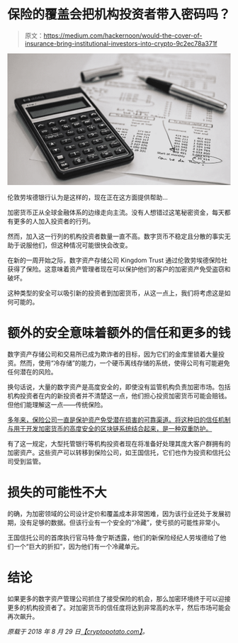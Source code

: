 # 保险的覆盖会把机构投资者带入密码吗？

> 原文：<https://medium.com/hackernoon/would-the-cover-of-insurance-bring-institutional-investors-into-crypto-9c2ec78a371f>

![](img/a64aacc37b951b7358f9d053a18a76b4.png)

伦敦劳埃德银行认为是这样的，现在正在这方面提供帮助…

加密货币正从全球金融体系的边缘走向主流。没有人想错过这笔秘密资金，每天都有更多的人加入投资者的行列。

然而，加入这一行列的机构投资者数量一直不高。数字货币不稳定且分散的事实无助于说服他们，但这种情况可能很快会改变。

在新的一周开始之际，数字资产存储公司 Kingdom Trust 通过伦敦劳埃德保险社获得了保险。这意味着资产管理者现在可以保护他们的客户的加密资产免受盗窃和破坏。

这种类型的安全可以吸引新的投资者到加密货币，从这一点上，我们将考虑这是如何可能的。

# 额外的安全意味着额外的信任和更多的钱

数字资产存储公司和交易所已成为欺诈者的目标，因为它们的金库里锁着大量投资。然而，使用“冷存储”的能力，一个硬币离线存储的系统，使得公司有可能避免任何潜在的风险。

换句话说，大量的数字资产是高度安全的，即使没有监管机构负责加密市场。包括机构投资者在内的新投资者并不清楚这一点，他们担心投资加密货币可能会赔钱。但他们能理解这一点——传统保险。

[多年来，保险公司一直是保护资产免受潜在损害的可靠渠道。将这种旧的信任机制与用于开发加密货币的高度安全的区块链系统结合起来，是一种双重防护。](https://cryptopotato.com/insurance-industry-adopts-blockchain-technology/)

有了这一规定，大型托管银行等机构投资者现在将准备好处理其庞大客户群拥有的加密资产。这些资产可以转移到保险公司，如王国信托，它们也作为投资和信托公司受到监管。

# 损失的可能性不大

的确，为加密领域的公司设计定价和覆盖成本非常困难，因为该行业还处于发展初期，没有足够的数据。但该行业有一个安全的“冷藏”，使亏损的可能性非常小。

王国信托公司的首席执行官马特·詹宁斯透露，他们的新保险经纪人劳埃德给了他们一个“巨大的折扣”，因为他们有一个冷藏单元。

# 结论

如果更多的数字资产管理公司抓住了接受保险的机会，那么加密环境终于可以迎接更多的机构投资者了。对加密货币的信任度将达到非常高的水平，然后市场可能会再次飙升。

*原载于 2018 年 8 月 29 日*[*【cryptopotato.com】*](https://cryptopotato.com/can-insurance-coverage-for-crypto-assets-attract-more-institutional-investors/)*。*